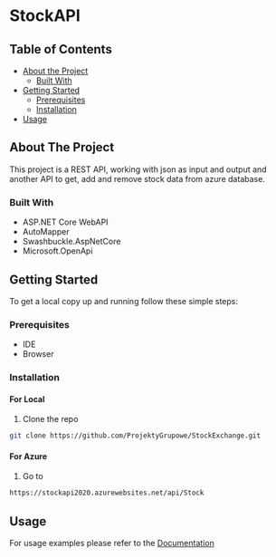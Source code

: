 <h1>StockAPI</h1>

<!-- TABLE OF CONTENTS -->
## Table of Contents

* [About the Project](#about-the-project)
  * [Built With](#built-with)
* [Getting Started](#getting-started)
  * [Prerequisites](#prerequisites)
  * [Installation](#installation)
* [Usage](#usage)

<!-- ABOUT THE PROJECT -->
## About The Project
This project is a REST API, working with json as input and output and another API to get, add and remove stock data from azure database.

### Built With
* ASP.NET Core WebAPI
* AutoMapper
* Swashbuckle.AspNetCore
* Microsoft.OpenApi

<!-- GETTING STARTED -->
## Getting Started

To get a local copy up and running follow these simple steps:

### Prerequisites
* IDE
* Browser

### Installation


#### For Local
1. Clone the repo
```sh
git clone https://github.com/ProjektyGrupowe/StockExchange.git
```

#### For Azure
1. Go to
```sh
https://stockapi2020.azurewebsites.net/api/Stock
```

<!-- USAGE EXAMPLES -->
## Usage
For usage examples please refer to the [Documentation](https://app.swaggerhub.com/apis-docs/lukaszszafranski/stock-api/v1)
